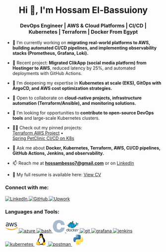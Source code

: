 <h1 align="center">Hi 👋, I'm Hossam El-Bassuiony</h1>
<h3 align="center">DevOps Engineer | AWS & Cloud Platforms | CI/CD | Kubernetes | Terraform | Docker From Egypt</h3>


- 🔭 I’m currently working on **migrating real-world platforms to AWS, building automated CI/CD pipelines, and implementing observability stacks (Prometheus, Grafana, Loki).**

- 🚀 Recent project: **Migrated ClikApp (social media platform) from Hostinger to AWS**, reduced latency by 25%, and automated deployments with GitHub Actions.  

- 🌱 I’m deepening my expertise in **Kubernetes at scale (EKS), GitOps with ArgoCD, and AWS cost optimization strategies.**

- 👯 Open to collaborate on **cloud-native projects, infrastructure automation (Terraform/Ansible), and monitoring solutions.**

- 🤝 I’m looking for opportunities to **contribute to open-source DevOps tools** and large-scale Kubernetes clusters.  

- 👨‍💻 Check out my pinned projects:  
  [Terraform AWS Project](https://github.com/Hossamelbassuiony310/Terraform_Project) •  
  [Spring PetClinic CI/CD on K8s](https://github.com/Hossamelbassuiony310/Spring_Petclinic_CICD_K8s)

- 💬 Ask me about **Docker, Kubernetes, Terraform, AWS, CI/CD pipelines, GitHub Actions, Jenkins, and observability.**

- 📫 Reach me at **hossambesso7@gmail.com** or on [LinkedIn](https://www.linkedin.com/in/hossam-el-bassuiony-43b72622a/)

- 📄 My full resume is available here: [View CV](https://drive.google.com/file/d/1J0Jg1iwBLf89Xw_5dF9LIhNmwAXMKLHz/view?usp=sharing)


<h3 align="left">Connect with me:</h3>
<p align="left">
  <a href="https://linkedin.com/in/hossam-el-bassuiony-43b72622a" target="blank">
    <img align="center" src="https://raw.githubusercontent.com/rahuldkjain/github-profile-readme-generator/master/src/images/icons/Social/linked-in-alt.svg" alt="LinkedIn" height="30" width="40" />
  </a>
  <a href="https://github.com/Hossamelbassuiony310" target="blank">
    <img align="center" src="https://raw.githubusercontent.com/rahuldkjain/github-profile-readme-generator/master/src/images/icons/Social/github.svg" alt="GitHub" height="30" width="40" />
  </a>
  <a href="https://www.upwork.com/freelancers/~016e96fa44933e8afb" target="blank">
    <img align="center" src="https://raw.githubusercontent.com/rahuldkjain/github-profile-readme-generator/master/src/images/icons/Social/upwork.svg" alt="Upwork" height="30" width="40" />
  </a>
</p>


<h3 align="left">Languages and Tools:</h3>
<p align="left"> 
  <a href="https://aws.amazon.com" target="_blank" rel="noreferrer"> <img src="https://raw.githubusercontent.com/devicons/devicon/master/icons/amazonwebservices/amazonwebservices-original-wordmark.svg" alt="aws" width="40" height="40"/> </a> 
  <a href="https://azure.microsoft.com/en-in/" target="_blank" rel="noreferrer"> <img src="https://www.vectorlogo.zone/logos/microsoft_azure/microsoft_azure-icon.svg" alt="azure" width="40" height="40"/> </a> 
  <a href="https://www.gnu.org/software/bash/" target="_blank" rel="noreferrer"> <img src="https://www.vectorlogo.zone/logos/gnu_bash/gnu_bash-icon.svg" alt="bash" width="40" height="40"/> </a> 
  <a href="https://www.cprogramming.com/" target="_blank" rel="noreferrer"> <img src="https://raw.githubusercontent.com/devicons/devicon/master/icons/c/c-original.svg" alt="c" width="40" height="40"/> </a> 
  <a href="https://www.docker.com/" target="_blank" rel="noreferrer"> <img src="https://raw.githubusercontent.com/devicons/devicon/master/icons/docker/docker-original-wordmark.svg" alt="docker" width="40" height="40"/> </a> 
  <a href="https://git-scm.com/" target="_blank" rel="noreferrer"> <img src="https://www.vectorlogo.zone/logos/git-scm/git-scm-icon.svg" alt="git" width="40" height="40"/> </a> 
  <a href="https://grafana.com" target="_blank" rel="noreferrer"> <img src="https://www.vectorlogo.zone/logos/grafana/grafana-icon.svg" alt="grafana" width="40" height="40"/> </a> 
  <a href="https://www.jenkins.io" target="_blank" rel="noreferrer"> <img src="https://www.vectorlogo.zone/logos/jenkins/jenkins-icon.svg" alt="jenkins" width="40" height="40"/> </a> 
  <a href="https://kubernetes.io" target="_blank" rel="noreferrer"> <img src="https://www.vectorlogo.zone/logos/kubernetes/kubernetes-icon.svg" alt="kubernetes" width="40" height="40"/> </a> 
  <a href="https://www.linux.org/" target="_blank" rel="noreferrer"> <img src="https://raw.githubusercontent.com/devicons/devicon/master/icons/linux/linux-original.svg" alt="linux" width="40" height="40"/> </a> 
  <a href="https://postman.com" target="_blank" rel="noreferrer"> <img src="https://www.vectorlogo.zone/logos/getpostman/getpostman-icon.svg" alt="postman" width="40" height="40"/> </a> 
  <a href="https://www.python.org" target="_blank" rel="noreferrer"> <img src="https://raw.githubusercontent.com/devicons/devicon/master/icons/python/python-original.svg" alt="python" width="40" height="40"/> </a> 
</p>
